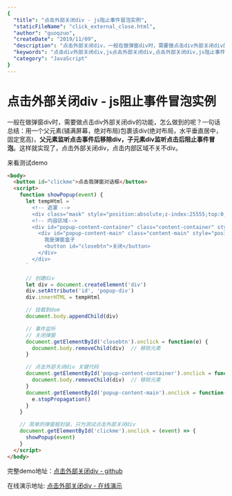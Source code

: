```yaml
---
{
  "title": "点击外部关闭div - js阻止事件冒泡实例",
  "staticFileName": "click_external_close.html",
  "author": "guoqzuo",
  "createDate": "2019/11/09",
  "description": "点击外部关闭div，一般在做弹窗div时，需要做点击div外部关闭div的功能，怎么做到的呢？一句话总结：用一个父元素(铺满屏幕，绝对布局)包裹该div(绝对布局，水平垂直居中，固定宽高)，**父元素监听点击事件后移除div，子元素div监听点击后阻止事件冒泡**。这样就实现了，点击外部关闭div，点击内部区域不关不div。",
  "keywords": "点击div外部关闭div,js点击外部关闭div,点击外部关闭div,js阻止事件冒泡实例",
  "category": "JavaScript"
}
---
```


# 点击外部关闭div - js阻止事件冒泡实例

一般在做弹窗div时，需要做点击div外部关闭div的功能，怎么做到的呢？一句话总结：用一个父元素(铺满屏幕，绝对布局)包裹该div(绝对布局，水平垂直居中，固定宽高)，**父元素监听点击事件后移除div，子元素div监听点击后阻止事件冒泡**。这样就实现了，点击外部关闭div，点击内部区域不关不div。

来看测试demo

```html
<body>
  <button id="clickme">点击我弹窗对话框</button>
  <script>
    function showPopup(event) {
      let tempHtml = `
        <!-- 遮罩 -->
        <div class="mask" style="position:absolute;z-index:25555;top:0;bottom:0;width:100%;background:#888;opacity:0.5"></div>
        <!-- 内容区域-->
        <div id="popup-content-container" class="content-container" style="position:absolute;z-index:25556;top:0;bottom:0;width:100%">
          <div id="popup-content-main" class="content-main" style="position:absolute;top:50%;left:50%; transform: translate(-50%, -50%); width:300px;height:200px;background:#fff;border:1px solid #ddd;">
            我是弹窗盒子  
            <button id="closebtn">关闭</button>
          </div>
        </div>
      `

      // 创建div
      let div = document.createElement('div')
      div.setAttribute('id', 'popup-div')
      div.innerHTML = tempHtml

      // 挂载到dom
      document.body.appendChild(div)

      // 事件监听
      // 关闭弹窗
      document.getElementById('closebtn').onclick = function(e) {
        document.body.removeChild(div)  // 移除元素
      }

      // 点击外部关闭div 关键代码  
      document.getElementById('popup-content-container').onclick = function(e) {
        document.body.removeChild(div)  // 移除元素
      }
      document.getElementById('popup-content-main').onclick = function(e) {
        e.stopPropagation() 
      }
    }

    // 简单的弹窗框封装，只为测试点击外部关闭div
    document.getElementById('clickme').onclick = (event) => {
      showPopup(event)
    }
  </script>
</body>
```

完整demo地址：[点击外部关闭div - github](https://github.com/zuoxiaobai/fedemo/blob/master/src/DebugDemo/%E7%82%B9%E5%87%BB%E5%A4%96%E9%83%A8%E5%85%B3%E9%97%ADdiv/index.html)

在线演示地址: [点击外部关闭div - 在线演示](https://zuoxiaobai.github.io/fedemo/src/DebugDemo/点击外部关闭div/index.html)